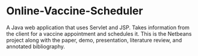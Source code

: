 # Online-Vaccine-Scheduler
A Java web application that uses Servlet and JSP. Takes information from the client for a vaccine appointment and schedules it. This is the Netbeans project along with the paper, demo, presentation, literature review, and annotated bibliography.
